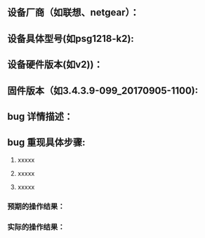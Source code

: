 ## 设备厂商（如联想、netgear）：

## 设备具体型号(如psg1218-k2):

## 设备硬件版本(如v2))：

## 固件版本（如3.4.3.9-099_20170905-1100):

## bug 详情描述：




## bug 重现具体步骤:

1. xxxxx

2. xxxxx

3. xxxxx

### 预期的操作结果：


### 实际的操作结果：



